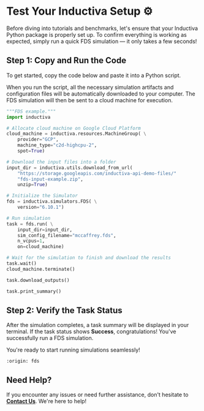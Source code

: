 # Test Your Inductiva Setup ⚙️
Before diving into tutorials and benchmarks, let's ensure that your Inductiva Python package is properly set up. To confirm everything is working as expected, simply run a quick FDS simulation — it only takes a few seconds!

## Step 1: Copy and Run the Code
To get started, copy the code below and paste it into a Python script.

When you run the script, all the necessary simulation artifacts and configuration files will be automatically downloaded to your computer. The FDS simulation will then be sent to a cloud machine for execution.

```python
"""FDS example."""
import inductiva

# Allocate cloud machine on Google Cloud Platform
cloud_machine = inductiva.resources.MachineGroup( \
    provider="GCP",
    machine_type="c2d-highcpu-2",
    spot=True)

# Download the input files into a folder
input_dir = inductiva.utils.download_from_url(
    "https://storage.googleapis.com/inductiva-api-demo-files/"
    "fds-input-example.zip",
    unzip=True)

# Initialize the Simulator
fds = inductiva.simulators.FDS( \
    version="6.10.1")

# Run simulation
task = fds.run( \
    input_dir=input_dir,
    sim_config_filename="mccaffrey.fds",
    n_vcpus=1,
    on=cloud_machine)

# Wait for the simulation to finish and download the results
task.wait()
cloud_machine.terminate()

task.download_outputs()

task.print_summary()
```

## Step 2: Verify the Task Status
After the simulation completes, a task summary will be displayed in your terminal. If the task status shows **Success**, congratulations! You've successfully run a FDS simulation.

You're ready to start running simulations seamlessly!

```{banner_small}
:origin: fds
```

## Need Help?
If you encounter any issues or need further assistance, don't hesitate to [**Contact Us**](mailto:support@inductiva.ai). We're here to help!
